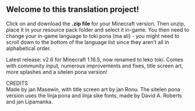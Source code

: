 ## Welcome to this translation project!

Click on and download the **.zip file** for your Minecraft version. Then unzip, place it in your resource pack folder and select it in-game. You then need to change your in-game language to toki pona (ma ali) - you might need to scroll down to the bottom of the language list since they aren't all in alphabetical order.

Latest release: v2.6 for Minecraft 1.16.5, now renamed to leko toki. Comes with community input, numerous improvements and fixes, title screen art, more splashes and a sitelen pona version!

CREDITS  
Made by jan Masewin, with title screen art by jan Ronu. The sitelen pona version uses the linja pona and linja sike fonts, made by David A. Roberts and jan Lipamanka.
